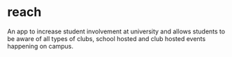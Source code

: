 
# reach
An app to increase student involvement at university and allows students to be aware of all types of clubs, school hosted and club hosted events happening on campus.
